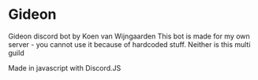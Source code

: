 # Gideon
Gideon discord bot by Koen van Wijngaarden
This bot is made for my own server - you cannot use it because of hardcoded stuff.
Neither is this multi guild

Made in javascript with Discord.JS
